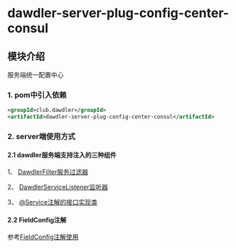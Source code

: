 # dawdler-server-plug-config-center-consul

## 模块介绍

服务端统一配置中心

### 1. pom中引入依赖

```xml
<groupId>club.dawdler</groupId>
<artifactId>dawdler-server-plug-config-center-consul</artifactId>
```

### 2. server端使用方式

#### 2.1 dawdler服务端支持注入的三种组件

1、 [DawdlerFilter服务过滤器](../../../dawdler-server/README.md#4-dawdler服务过滤器)

2、 [DawdlerServiceListener监听器](../../../dawdler-server/README.md#3-dawdler服务器启动销毁监听器)

3、 [@Service注解的接口实现类](../../../dawdler-service-plug/dawdler-service-core/README.md#2-service说明)

#### 2.2 FieldConfig注解

参考[FieldConfig注解使用](../../dawdler-config-center-core/README.md#1-FieldConfig注解)
